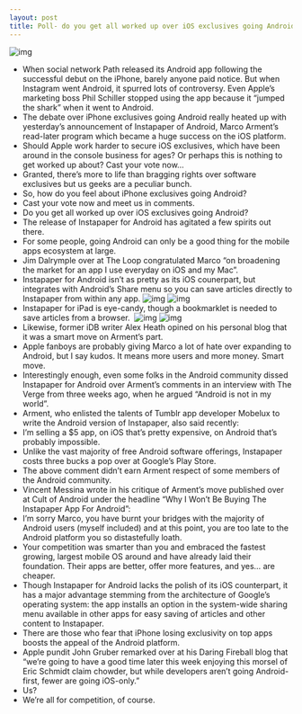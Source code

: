 ```yaml
---
layout: post
title: Poll- do you get all worked up over iOS exclusives going Android?
---
```

![img](http://media.idownloadblog.com/wp-content/uploads/2012/06/Instapaper-for-Android-teaser.jpg)
* When social network Path released its Android app following the successful debut on the iPhone, barely anyone paid notice. But when Instagram went Android, it spurred lots of controversy. Even Apple’s marketing boss Phil Schiller stopped using the app because it “jumped the shark” when it went to Android.
* The debate over iPhone exclusives going Android really heated up with yesterday’s announcement of Instapaper of Android, Marco Arment’s read-later program which became a huge success on the iOS platform.
* Should Apple work harder to secure iOS exclusives, which have been around in the console business for ages? Or perhaps this is nothing to get worked up about? Cast your vote now…
* Granted, there’s more to life than bragging rights over software exclusives but us geeks are a peculiar bunch.
* So, how do you feel about iPhone exclusives going Android?
* Cast your vote now and meet us in comments.
* Do you get all worked up over iOS exclusives going Android?
* The release of Instapaper for Android has agitated a few spirits out there.
* For some people, going Android can only be a good thing for the mobile apps ecosystem at large.
* Jim Dalrymple over at The Loop congratulated Marco “on broadening the market for an app I use everyday on iOS and my Mac”.
* Instapaper for Android isn’t as pretty as its iOS counerpart, but integrates with Android’s Share menu so you can save articles directly to Instapaper from within any app.
![img](http://media.idownloadblog.com/wp-content/uploads/2012/06/Instapaper-for-Android-screenshot-001.jpg)
![img](http://media.idownloadblog.com/wp-content/uploads/2012/06/Instapaper-for-Android-screenshot-002.jpg)
* Instapaper for iPad is eye-candy, though a bookmarklet is needed to save articles from a browser. 
![img](http://media.idownloadblog.com/wp-content/uploads/2012/06/Instapaper-for-iOS-iPad-screenshot-001.jpg)
![img](http://media.idownloadblog.com/wp-content/uploads/2012/06/Instapaper-for-iOS-iPad-screenshot-002.jpg)
* Likewise, former iDB writer Alex Heath opined on his personal blog that it was a smart move on Arment’s part.
* Apple fanboys are probably giving Marco a lot of hate over expanding to Android, but I say kudos. It means more users and more money. Smart move.
* Interestingly enough, even some folks in the Android community dissed Instapaper for Android over Arment’s comments in an interview with The Verge from three weeks ago, when he argued “Android is not in my world”.
* Arment, who enlisted the talents of Tumblr app developer Mobelux to write the Android version of Instapaper, also said recently:
* I’m selling a $5 app, on iOS that’s pretty expensive, on Android that’s probably impossible.
* Unlike the vast majority of free Android software offerings, Instapaper costs three bucks a pop over at Google’s Play Store.
* The above comment didn’t earn Arment respect of some members of the Android community.
* Vincent Messina wrote in his critique of Arment’s move published over at Cult of Android under the headline “Why I Won’t Be Buying The Instapaper App For Android”:
* I’m sorry Marco, you have burnt your bridges with the majority of Android users (myself included) and at this point, you are too late to the Android platform you so distastefully loath.
* Your competition was smarter than you and embraced the fastest growing, largest mobile OS around and have already laid their foundation. Their apps are better, offer more features, and yes… are cheaper.
* Though Instapaper for Android lacks the polish of its iOS counterpart, it has a major advantage stemming from the architecture of Google’s operating system: the app installs an option in the system-wide sharing menu available in other apps for easy saving of articles and other content to Instapaper.
* There are those who fear that iPhone losing exclusivity on top apps boosts the appeal of the Android platform.
* Apple pundit John Gruber remarked over at his Daring Fireball blog that “we’re going to have a good time later this week enjoying this morsel of Eric Schmidt claim chowder, but while developers aren’t going Android-first, fewer are going iOS-only.”
* Us?
* We’re all for competition, of course.

